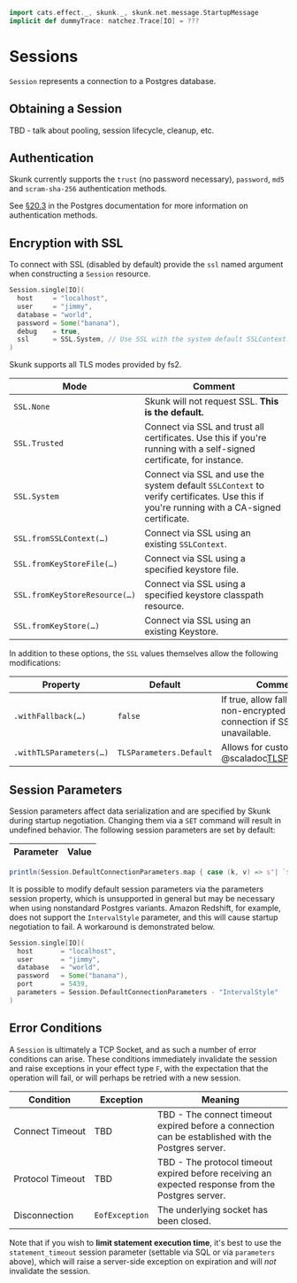 ```scala mdoc:invisible
import cats.effect._, skunk._, skunk.net.message.StartupMessage
implicit def dummyTrace: natchez.Trace[IO] = ???
```

# Sessions

`Session` represents a connection to a Postgres database.

## Obtaining a Session

TBD - talk about pooling, session lifecycle, cleanup, etc.

## Authentication

Skunk currently supports the `trust` (no password necessary), `password`, `md5` and `scram-sha-256` authentication methods.

See [§20.3](https://www.postgresql.org/docs/current/auth-methods.html) in the Postgres documentation for more information on authentication methods.

## Encryption with SSL

To connect with SSL (disabled by default) provide the `ssl` named argument when constructing a `Session` resource.

```scala mdoc:compile-only
Session.single[IO](
  host     = "localhost",
  user     = "jimmy",
  database = "world",
  password = Some("banana"),
  debug    = true,
  ssl      = SSL.System, // Use SSL with the system default SSLContext.
)
```

Skunk supports all TLS modes provided by fs2.

| Mode                          | Comment                                          |
|-------------------------------|--------------------------------------------------|
| `SSL.None`                    | Skunk will not request SSL. **This is the default.** |
| `SSL.Trusted`                 | Connect via SSL and trust all certificates. Use this if you're running with a self-signed certificate, for instance. |
| `SSL.System`                  | Connect via SSL and use the system default `SSLContext` to verify certificates. Use this if you're running with a CA-signed certificate. |
| `SSL.fromSSLContext(…)`       | Connect via SSL using an existing `SSLContext`. |
| `SSL.fromKeyStoreFile(…)`     | Connect via SSL using a specified keystore file. |
| `SSL.fromKeyStoreResource(…)` | Connect via SSL using a specified keystore classpath resource. |
| `SSL.fromKeyStore(…)`         | Connect via SSL using an existing Keystore. |

In addition to these options, the `SSL` values themselves allow the following modifications:

| Property                | Default                 | Comment |
|-------------------------|-------------------------|---------|
| `.withFallback(…)`      | `false`                 | If true, allow fallback to a non-encrypted connection if SSL is unavailable. |
| `.withTLSParameters(…)` | `TLSParameters.Default` | Allows for custom @scaladoc[TLSParameters](fs2.io.tls.TLSParameters).


## Session Parameters

Session parameters affect data serialization and are specified by Skunk during startup negotiation. Changing them via a `SET` command will result in undefined behavior. The following session parameters are set by default:

| Parameter | Value |
|----------|-------|
```scala mdoc:passthrough
println(Session.DefaultConnectionParameters.map { case (k, v) => s"| `$k` | `$v` |" } .mkString("\n"))
```

It is possible to modify default session parameters via the parameters session property, which is unsupported in general but may be necessary when using nonstandard Postgres variants. Amazon Redshift, for example, does not support the `IntervalStyle` parameter, and this will cause startup negotiation to fail. A workaround is demonstrated below.

```scala mdoc:compile-only
Session.single[IO](
  host       = "localhost",
  user       = "jimmy",
  database   = "world",
  password   = Some("banana"),
  port       = 5439,
  parameters = Session.DefaultConnectionParameters - "IntervalStyle"
)
```

## Error Conditions

A `Session` is ultimately a TCP Socket, and as such a number of error conditions can arise. These conditions immediately invalidate the session and raise exceptions in your effect type `F`, with the expectation that the operation will fail, or will perhaps be retried with a new session.

| Condition | Exception | Meaning |
|-----------|----|---|
| Connect&nbsp;Timeout | TBD | TBD - The connect timeout expired before a connection can be established with the Postgres server. |
| Protocol&nbsp;Timeout | TBD | TBD - The protocol timeout expired before receiving an expected response from the Postgres server. |
| Disconnection | `EofException` | The underlying socket has been closed. |

Note that if you wish to **limit statement execution time**, it's best to use the `statement_timeout` session parameter (settable via SQL or via `parameters` above), which will raise a server-side exception on expiration and will _not_ invalidate the session.

